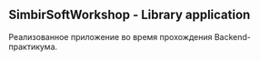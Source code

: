 ## SimbirSoftWorkshop - Library application
Реализованное приложение во время прохождения Backend-практикума.
